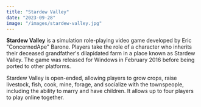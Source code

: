 ```yaml
---
title: "Stardew Valley"
date: "2023-09-28"
image: "/images/stardew-valley.jpg"
---
```


__Stardew Valley__ is a simulation role-playing video game developed by Eric "ConcernedApe" Barone. Players take the role of a character who inherits their deceased grandfather's dilapidated farm in a place known as Stardew Valley. The game was released for Windows in February 2016 before being ported to other platforms. 

Stardew Valley is open-ended, allowing players to grow crops, raise livestock, fish, cook, mine, forage, and socialize with the townspeople, including the ability to marry and have children. It allows up to four players to play online together.
